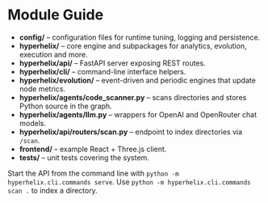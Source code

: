 # Module Guide

- **config/** – configuration files for runtime tuning, logging and persistence.
- **hyperhelix/** – core engine and subpackages for analytics, evolution, execution and more.
- **hyperhelix/api/** – FastAPI server exposing REST routes.
- **hyperhelix/cli/** – command-line interface helpers.
- **hyperhelix/evolution/** – event-driven and periodic engines that update node metrics.
- **hyperhelix/agents/code_scanner.py** – scans directories and stores Python source in the graph.
- **hyperhelix/agents/llm.py** – wrappers for OpenAI and OpenRouter chat models.
- **hyperhelix/api/routers/scan.py** – endpoint to index directories via `/scan`.
- **frontend/** – example React + Three.js client.
- **tests/** – unit tests covering the system.

Start the API from the command line with `python -m hyperhelix.cli.commands serve`.
Use `python -m hyperhelix.cli.commands scan .` to index a directory.
